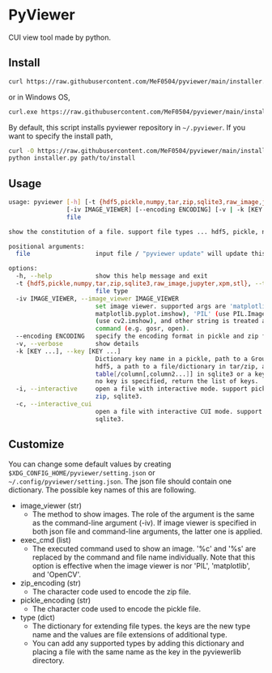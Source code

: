 # PyViewer

CUI view tool made by python.

## Install

```bash
curl https://raw.githubusercontent.com/MeF0504/pyviewer/main/installer.py | python
```
or in Windows OS,
```bash
curl.exe https://raw.githubusercontent.com/MeF0504/pyviewer/main/installer.py | python
```
By default, this script installs pyviewer repository in `~/.pyviewer`.
If you want to specify the install path,
```bash
curl -O https://raw.githubusercontent.com/MeF0504/pyviewer/main/installer.py
python installer.py path/to/install
```

## Usage
```bash
usage: pyviewer [-h] [-t {hdf5,pickle,numpy,tar,zip,sqlite3,raw_image,jupyter,xpm,stl}]
                [-iv IMAGE_VIEWER] [--encoding ENCODING] [-v | -k [KEY ...] | -i | -c]
                file

show the constitution of a file. support file types ... hdf5, pickle, numpy, tar, zip, sqlite3, raw_image, jupyter, xpm, stl

positional arguments:
  file                  input file / "pyviewer update" will update this file

options:
  -h, --help            show this help message and exit
  -t {hdf5,pickle,numpy,tar,zip,sqlite3,raw_image,jupyter,xpm,stl}, --type {hdf5,pickle,numpy,tar,zip,sqlite3,raw_image,jupyter,xpm,stl}
                        file type
  -iv IMAGE_VIEWER, --image_viewer IMAGE_VIEWER
                        set image viewer. supported args are 'matplotlib' (use
                        matplotlib.pyplot.imshow), 'PIL' (use PIL.Image.show), 'OpenCV'
                        (use cv2.imshow), and other string is treated as an external
                        command (e.g. gosr, open).
  --encoding ENCODING   specify the encoding format in pickle and zip file.
  -v, --verbose         show details
  -k [KEY ...], --key [KEY ...]
                        Dictionary key name in a pickle, path to a Group/Dataset in
                        hdf5, a path to a file/dictionary in tar/zip, a
                        table[/column[,column2...]] in sqlite3 or a key name in npz. If
                        no key is specified, return the list of keys.
  -i, --interactive     open a file with interactive mode. support pickle, hdf5, tar,
                        zip, sqlite3.
  -c, --interactive_cui
                        open a file with interactive CUI mode. support hdf5, tar, zip,
                        sqlite3.
```

## Customize

You can change some default values by creating `$XDG_CONFIG_HOME/pyviewer/setting.json` or `~/.config/pyviewer/setting.json`.
The json file should contain one dictionary. The possible key names of this are following.

- image_viewer (str)
    - The method to show images. The role of the argument is the same as the command-line argument (-iv). If image viewer is specified in both json file and command-line arguments, the latter one is applied.
- exec_cmd (list)
    - The executed command used to show an image. '%c' and '%s' are replaced by the command and file name individually. Note that this option is effective when the image viewer is nor 'PIL', 'matplotlib', and 'OpenCV'.
- zip_encoding (str)
    - The character code used to encode the zip file.
- pickle_encoding (str)
    - The character code used to encode the pickle file.
- type (dict)
    - The dictionary for extending file types. the keys are the new type name and the values are file extensions of additional type.
    - You can add any supported types by adding this dictionary and placing a file with the same name as the key in the pyviewerlib directory.
